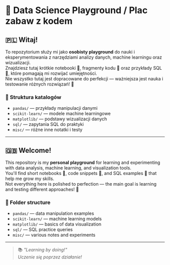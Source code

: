 # 🎯 Data Science Playground / Plac zabaw z kodem

## 🇵🇱 Witaj! 
To repozytorium służy mi jako **osobisty playground** do nauki i eksperymentowania z narzędziami analizy danych, machine learningu oraz wizualizacji.  
Znajdziesz tutaj krótkie notebooki 📓, fragmenty kodu 🧩 oraz przykłady SQL 🔎, które pomagają mi rozwijać umiejętności.  
Nie wszystko tutaj jest dopracowane do perfekcji — ważniejsza jest nauka i testowanie różnych rozwiązań! 🚀

### 📂 Struktura katalogów
- `pandas/` — przykłady manipulacji danymi
- `scikit-learn/` — modele machine learningowe
- `matplotlib/` — podstawy wizualizacji danych
- `sql/` — zapytania SQL do praktyki
- `misc/` — różne inne notatki i testy

---

## 🇬🇧 Welcome! 
This repository is my **personal playground** for learning and experimenting with data analysis, machine learning, and visualization tools.  
You'll find short notebooks 📓, code snippets 🧩, and SQL examples 🔎 that help me grow my skills.  
Not everything here is polished to perfection — the main goal is learning and testing different approaches! 🚀

### 📂 Folder structure
- `pandas/` — data manipulation examples
- `scikit-learn/` — machine learning models
- `matplotlib/` — basics of data visualization
- `sql/` — SQL practice queries
- `misc/` — various notes and experiments

---

> 📚 _"Learning by doing!"_  
> _Uczenie się poprzez działanie!_

